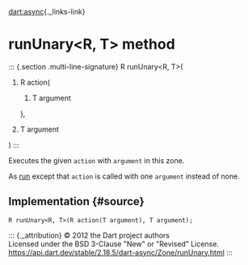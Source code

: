 [dart:async](../../dart-async/dart-async-library){._links-link}

runUnary\<R, T\> method
=======================

::: {.section .multi-line-signature}
R runUnary\<R, T\>(

1.  R action(
    1.  T argument

    ),
2.  T argument

)
:::

Executes the given `action` with `argument` in this zone.

As [run](run) except that `action` is called with one `argument` instead
of none.

Implementation {#source}
--------------

``` {.language-dart data-language="dart"}
R runUnary<R, T>(R action(T argument), T argument);
```

::: {._attribution}
© 2012 the Dart project authors\
Licensed under the BSD 3-Clause \"New\" or \"Revised\" License.\
<https://api.dart.dev/stable/2.18.5/dart-async/Zone/runUnary.html>
:::
